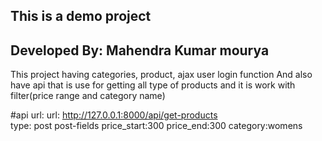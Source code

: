 ## This is a demo project
## Developed By: Mahendra Kumar mourya
This project having categories, product, ajax user login function
And also have api that is use for getting all type of products and it is work with filter(price range and category name)

#api url:
url:    http://127.0.0.1:8000/api/get-products <br>
type:   post
post-fields
        price_start:300
        price_end:300
        category:womens

